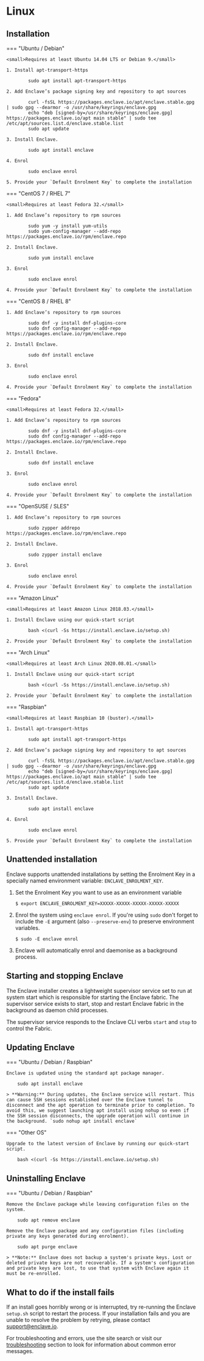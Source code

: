 # Linux

## Installation

=== "Ubuntu / Debian"

    <small>Requires at least Ubuntu 14.04 LTS or Debian 9.</small> 

    1. Install apt-transport-https

            sudo apt install apt-transport-https

    2. Add Enclave’s package signing key and repository to apt sources

            curl -fsSL https://packages.enclave.io/apt/enclave.stable.gpg | sudo gpg --dearmor -o /usr/share/keyrings/enclave.gpg
            echo "deb [signed-by=/usr/share/keyrings/enclave.gpg] https://packages.enclave.io/apt main stable" | sudo tee /etc/apt/sources.list.d/enclave.stable.list
            sudo apt update

    3. Install Enclave.

            sudo apt install enclave

    4. Enrol

            sudo enclave enrol

    5. Provide your `Default Enrolment Key` to complete the installation

=== "CentOS 7 / RHEL 7"

    <small>Requires at least Fedora 32.</small> 

    1. Add Enclave’s repository to rpm sources

            sudo yum -y install yum-utils
            sudo yum-config-manager --add-repo https://packages.enclave.io/rpm/enclave.repo

    2. Install Enclave.

            sudo yum install enclave

    3. Enrol

            sudo enclave enrol

    4. Provide your `Default Enrolment Key` to complete the installation

=== "CentOS 8 / RHEL 8"
   
    1. Add Enclave’s repository to rpm sources

            sudo dnf -y install dnf-plugins-core
            sudo dnf config-manager --add-repo https://packages.enclave.io/rpm/enclave.repo

    2. Install Enclave.

            sudo dnf install enclave

    3. Enrol

            sudo enclave enrol

    4. Provide your `Default Enrolment Key` to complete the installation

=== "Fedora"

    <small>Requires at least Fedora 32.</small> 

    1. Add Enclave’s repository to rpm sources

            sudo dnf -y install dnf-plugins-core
            sudo dnf config-manager --add-repo https://packages.enclave.io/rpm/enclave.repo

    2. Install Enclave.

            sudo dnf install enclave

    3. Enrol

            sudo enclave enrol

    4. Provide your `Default Enrolment Key` to complete the installation
   
=== "OpenSUSE / SLES"
   
    1. Add Enclave’s repository to rpm sources

            sudo zypper addrepo https://packages.enclave.io/rpm/enclave.repo

    2. Install Enclave.

            sudo zypper install enclave

    3. Enrol

            sudo enclave enrol

    4. Provide your `Default Enrolment Key` to complete the installation
 
=== "Amazon Linux"

    <small>Requires at least Amazon Linux 2018.03.</small> 

    1. Install Enclave using our quick-start script

            bash <(curl -Ss https://install.enclave.io/setup.sh)

    2. Provide your `Default Enrolment Key` to complete the installation

=== "Arch Linux"

    <small>Requires at least Arch Linux 2020.08.01.</small> 

    1. Install Enclave using our quick-start script

            bash <(curl -Ss https://install.enclave.io/setup.sh)

    2. Provide your `Default Enrolment Key` to complete the installation

=== "Raspbian"

    <small>Requires at least Raspbian 10 (buster).</small> 

    1. Install apt-transport-https

            sudo apt install apt-transport-https

    2. Add Enclave’s package signing key and repository to apt sources

            curl -fsSL https://packages.enclave.io/apt/enclave.stable.gpg | sudo gpg --dearmor -o /usr/share/keyrings/enclave.gpg
            echo "deb [signed-by=/usr/share/keyrings/enclave.gpg] https://packages.enclave.io/apt main stable" | sudo tee /etc/apt/sources.list.d/enclave.stable.list
            sudo apt update

    3. Install Enclave.

            sudo apt install enclave

    4. Enrol

            sudo enclave enrol

    5. Provide your `Default Enrolment Key` to complete the installation

## Unattended installation

Enclave supports unattended installations by setting the Enrolment Key in a specially named environment variable: `ENCLAVE_ENROLMENT_KEY`. 

1. Set the Enrolment Key you want to use as an environment variable
    ```
    $ export ENCLAVE_ENROLMENT_KEY=XXXXX-XXXXX-XXXXX-XXXXX-XXXXX
    ```

2. Enrol the system using `enclave enrol`. If you're using `sudo` don't forget to include the `-E` argument (also `--preserve-env`) to preserve environment variables.
    ```
    $ sudo -E enclave enrol
    ```

3. Enclave will automatically enrol and daemonise as a background process.

## Starting and stopping Enclave

The Enclave installer creates a lightweight supervisor service set to run at system start which is responsible for starting the Enclave fabric. The supervisor service exists to start, stop and restart Enclave fabric in the background as daemon child processes.

The supervisor service responds to the Enclave CLI verbs `start` and `stop` to control the Fabric.

## Updating Enclave

=== "Ubuntu / Debian / Raspbian"

    Enclave is updated using the standard apt package manager.

        sudo apt install enclave
 
    > **Warning:** During updates, the Enclave service will restart. This can cause SSH sessions established over the Enclave tunnel to disconnect and the apt operation to terminate prior to completion. To avoid this, we suggest launching apt install using nohup so even if the SSH session disconnects, the upgrade operation will continue in the background. `sudo nohup apt install enclave`

=== "Other OS"

    Upgrade to the latest version of Enclave by running our quick-start script.

        bash <(curl -Ss https://install.enclave.io/setup.sh)

## Uninstalling Enclave

=== "Ubuntu / Debian / Raspbian"

    Remove the Enclave package while leaving configuration files on the system.

        sudo apt remove enclave

    Remove the Enclave package and any configuration files (including private any keys generated during enrolment).

        sudo apt purge enclave

    > **Note:** Enclave does not backup a system's private keys. Lost or deleted private keys are not recoverable. If a system's configuration and private keys are lost, to use that system with Enclave again it must be re-enrolled.

## What to do if the install fails

If an install goes horribly wrong or is interrupted, try re-running the Enclave `setup.sh` script to restart the process. If your installation fails and you are unable to resolve the problem by retrying, please contact <a href="mailto:support@enclave.io">support@enclave.io</a>.

For troubleshooting and errors, use the site search or visit our [troubleshooting](/kb/#troubleshooting) section to look for information about common error messages.